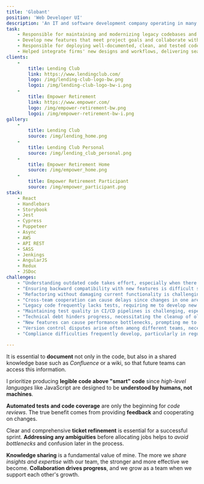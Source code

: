 ```yaml
---
title: 'Globant'
position: 'Web Developer UI'
description: 'An IT and software development company operating in many countries founded in Buenos Aires, but is currently headquartered in Luxembourg, and principally serves clients in the United States and United Kingdom.'
task:
    - Responsible for maintaining and modernizing legacy codebases and integrating new technologies to improve system efficiency and scalability.
    - Develop new features that meet project goals and collaborate with cross-functional teams to ensure their success.
    - Responsible for deploying well-documented, clean, and tested code in a CI/CD environment using the best continuous integration and delivery approaches.
    - Helped integrate firms' new designs and workflows, delivering seamless transitions that meet system and business needs.
clients:
    -
        title: Lending Club
        link: https://www.lendingclub.com/
        logo: /img/lending-club-logo-bw.png
        logoi: /img/lending-club-logo-bw-i.png
    -
        title: Empower Retirement
        link: https://www.empower.com/
        logo: /img/empower-retirement-bw.png
        logoi: /img/empower-retirement-bw-i.png
gallery:
    -
        title: Lending Club
        source: /img/lending_home.png
    -
        title: Lending Club Personal
        source: /img/lending_club_personal.png
    -
        title: Empower Retirement Home
        source: /img/empower_home.png
    -
        title: Empower Retirement Participant
        source: /img/empower_participant.png
stack:
    - React
    - Handlebars
    - Storybook
    - Jest
    - Cypress
    - Puppeteer
    - Async
    - AWS
    - API REST
    - SASS
    - Jenkings
    - AngularJS
    - Redux
    - JSDoc
challenges:
    - "Understanding outdated code takes effort, especially when there is a lack of good documentation, making it difficult to avoid adding errors."
    - "Ensuring backward compatibility with new features is difficult since earlier systems were not built for easy extension."
    - "Refactoring without damaging current functionality is challenging, especially when there are intricate dependencies across teams."
    - "Cross-team cooperation can cause delays since changes in one area affect others, requiring constant communication."
    - "Legacy code frequently lacks tests, requiring me to develop new tests or retrospectively cover old code, increasing the chance of errors."
    - "Maintaining test quality in CI/CD pipelines is challenging, especially when legacy systems were not built with continuous integration in mind."
    - "Technical debt hinders progress, necessitating the cleanup of old code before adding new functionality to prevent further degradation."
    - "New features can cause performance bottlenecks, prompting me to optimize without affecting the legacy system."
    - "Version control disputes arise often among different teams, necessitating cautious merging and conflict resolution."
    - "Compliance difficulties frequently develop, particularly in regulated businesses, making it critical to ensure that new features fulfill all applicable standards."

---
```

It is essential to **document** not only in the code, but also in a shared knowledge base such as _Confluence_ or a wiki, so that future teams can access this information.

I prioritize producing **legible code above "smart" code** since _high-level languages_ like JavaScript are designed to be **understood by humans, not machines**.

**Automated tests and code coverage** are only the beginning for _code reviews_. The true benefit comes from providing **feedback** and cooperating on changes.

Clear and comprehensive **ticket refinement** is essential for a successful sprint. **Addressing any ambiguities** before allocating jobs helps to _avoid bottlenecks_ and confusion later in the process.

**Knowledge sharing** is a fundamental value of mine. The more we _share insights and expertise_ with our team, the stronger and more effective we become. **Collaboration drives progress**, and we grow as a team when we support each other's growth.
